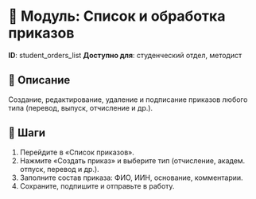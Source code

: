 # 📘 Модуль: Список и обработка приказов
**ID**: student_orders_list
**Доступно для**: студенческий отдел, методист

## 📝 Описание
Создание, редактирование, удаление и подписание приказов любого типа (перевод, выпуск, отчисление и др.).

## 🩜 Шаги
1. Перейдите в «Список приказов».
2. Нажмите «Создать приказ» и выберите тип (отчисление, академ. отпуск, перевод и др.).
3. Заполните состав приказа: ФИО, ИИН, основание, комментарии.
4. Сохраните, подпишите и отправьте в работу.
